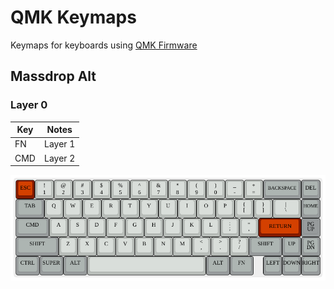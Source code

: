 # QMK Keymaps

Keymaps for keyboards using [QMK Firmware](https://github.com/qmk/qmk_firmware)

## Massdrop Alt

### Layer 0

| Key | Notes      |
|-----|------------|
| FN  | Layer 1    |
| CMD | Layer 2    |

![layer0](assets/massdrop-alt/layer0.png)
